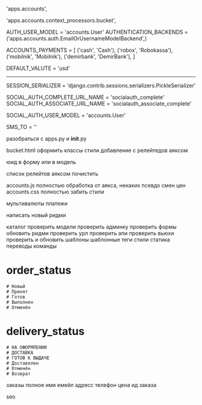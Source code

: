 'apps.accounts',

'apps.accounts.context_processors.bucket',

AUTH_USER_MODEL = 'accounts.User'
AUTHENTICATION_BACKENDS = ('apps.accounts.auth.EmailOrUsernameModelBackend',)


ACCOUNTS_PAYMENTS = [
    ('cash', 'Cash'),
    ('robox', 'Robokassa'),
    ('mobilnik', 'Mobilnik'),
    ('demirbank', 'DemirBank'),
]

DEFAULT_VALUTE = 'usd'


---	
SESSION_SERIALIZER = 'django.contrib.sessions.serializers.PickleSerializer'

SOCIAL_AUTH_COMPLETE_URL_NAME  = 'socialauth_complete'
SOCIAL_AUTH_ASSOCIATE_URL_NAME = 'socialauth_associate_complete'

SOCIAL_AUTH_USER_MODEL = 'accounts.User'


SMS_TO = ''

разобраться с apps.py и __init__.py





bucket.html
	оформить
	классы
	стили
	добавление с релейтедов аяксом

юид в форму или в модель

список релейтов аяксом
почистить

accounts.js полностью обработка от аякса, некаких псевдо смен цен
accounts.css полностью забить стили


мультивалюты
платежи

написать новый ридми




каталог
	проверить модели
	проверить админку
	проверить формы
	обновить ридми
	проверить урл
	проверить апи
	проверить вьюхи
	проверить и обновить шаблоны
	шаблонные теги
	стили
	статика
	переводы
	команды


# order_status
	# Новый
	# Принят
	# Готов
	# Выполнен
	# Отменён


# delivery_status
	# НА ОФОРМЛЕНИИ
	# ДОСТАВКА
	# ГОТОВ К ВЫДАЧЕ
	# Доставелен
	# Отменён
	# Возврат



заказы
	полное имя
	емейл
	адресс
	телефон
	цена
	ид заказа




seo


